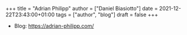 +++
title = "Adrian Philipp"
author = ["Daniel Biasiotto"]
date = 2021-12-22T23:43:00+01:00
tags = ["author", "blog"]
draft = false
+++

-   Blog: <https://adrian-philipp.com/>